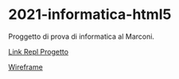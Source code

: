 # 2021-informatica-html5
Proggetto di prova di informatica al Marconi.

[Link Repl Progetto](https://repl.it/@GianlucaAnselm1/2021-informaticahtml5#index.html)


[Wireframe](https://viewer.diagrams.net/?highlight=0000FF&edit=_blank&layers=1&nav=1&title=Untitled%20Diagram.drawio#Uhttps%3A%2F%2Fraw.githubusercontent.com%2Fgianlucaanselmi%2F2021-informatica.html5%2Fmain%2FUntitled%2520Diagram.drawio)

